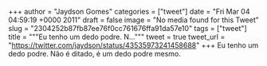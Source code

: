 
+++
author = "Jaydson Gomes"
categories = ["tweet"]
date = "Fri Mar 04 04:59:19 +0000 2011"
draft = false
image = "No media found for this Tweet"
slug = "2304252b87fb87ee76f0cc761676ffa91da57e10"
tags = ["tweet"]
title = """Eu tenho um dedo podre. N..."""
tweet = true
tweet_url = "https://twitter.com/jaydson/status/43535973241458688"
+++
Eu tenho um dedo podre. Não é ditado, é um dedo podre mesmo.
